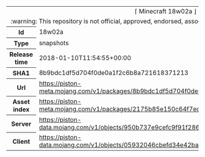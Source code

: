 <html><table>
<tr><td colspan="2" align="center"><img width="0" height="0"><br/>⌈ Minecraft 18w02a ⌋<br/><img width="0" height="0"></td></tr>
<tr><td colspan="2" align="center"><img width="0" height="0"><br/>
:warning: This repository is not official, approved, endorsed, associated or connected with Mojang :warning:
<br/><img width="0" height="0"></td></tr>
<tr><th>Id</th><td>18w02a</td></tr>
<tr><th>Type</th><td>snapshots</td></tr>
<tr><th>Release time</th><td>2018-01-10T11:54:55+00:00</td></tr>
<tr><th>SHA1</th><td>8b9bdc1df5d704f0de0a1f2c6b8a721618371213</td></tr>
<tr><th>Url</th><td><a href="https://piston-meta.mojang.com/v1/packages/8b9bdc1df5d704f0de0a1f2c6b8a721618371213/18w02a.json">https://piston-meta.mojang.com/v1/packages/8b9bdc1df5d704f0de0a1f2c6b8a721618371213/18w02a.json</a></td></tr>
<tr><th>Asset index</th><td><a href="https://piston-meta.mojang.com/v1/packages/2175b85e150c64f7ed285e7624b87c18cd992497/1.13.json">https://piston-meta.mojang.com/v1/packages/2175b85e150c64f7ed285e7624b87c18cd992497/1.13.json</a></td></tr>
<tr><th>Server</th><td><a href="https://piston-data.mojang.com/v1/objects/950b737e9cefc9f91f286190166f062d6b0e0105/server.jar">https://piston-data.mojang.com/v1/objects/950b737e9cefc9f91f286190166f062d6b0e0105/server.jar</a></td></tr>
<tr><th>Client</th><td><a href="https://piston-data.mojang.com/v1/objects/05932046cbefd34e42ba21530b96986435163bda/client.jar">https://piston-data.mojang.com/v1/objects/05932046cbefd34e42ba21530b96986435163bda/client.jar</a></td></tr>
</table></html>